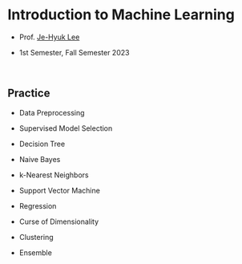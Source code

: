 # Introduction to Machine Learning

- Prof. [Je-Hyuk Lee](https://github.com/jaylee07)

- 1st Semester, Fall Semester 2023

</br>

## Practice

- Data Preprocessing

- Supervised Model Selection

- Decision Tree

- Naive Bayes

- k-Nearest Neighbors

- Support Vector Machine

- Regression

- Curse of Dimensionality

- Clustering

- Ensemble
